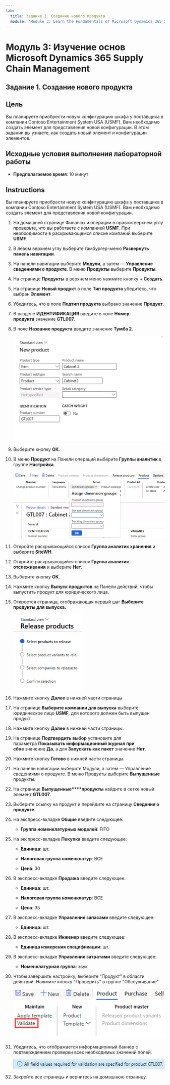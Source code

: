 ```yaml
---
lab:
  title: Задание 1. Создание нового продукта
  module: 'Module 3: Learn the Fundamentals of Microsoft Dynamics 365 Supply Chain Management'
---
```


# Модуль 3: Изучение основ Microsoft Dynamics 365 Supply Chain Management

## Задание 1. Создание нового продукта

## Цель

Вы планируете приобрести новую конфигурацию шкафа у поставщика в компании Contoso Entertainment System USA (USMF). Вам необходимо создать элемент для представления новой конфигурации. В этом задании вы узнаете, как создать новый элемент и конфигурации элементов.

## Исходные условия выполнения лабораторной работы

   - **Предполагаемое время**: 10 минут

## Instructions

Вы планируете приобрести новую конфигурацию шкафа у поставщика в компании Contoso Entertainment System USA (USMF). Вам необходимо создать элемент для представления новой конфигурации.

1.  На домашней странице Финансы и операции в правом верхнем углу проверьте, что вы работаете с компанией **USMF**. При необходимости в раскрывающемся списке компаний выберите **USMF**.

2.  В левом верхнем углу выберите гамбургер-меню **Развернуть панель навигации**.

3.  На панели навигации выберите **Модули**, а затем — **Управление сведениями о продукте**. В меню **Продукты** выберите **Продукты**.

4.  На странице **Продукты** в верхнем меню нажмите кнопку **+ Создать**.

5.  На странице **Новый продукт** в поле **Тип продукта** убедитесь, что выбран **Элемент**.

6.  Убедитесь, что в поле **Подтип продукта** выбрано значение **Продукт**.

7.  В разделе **ИДЕНТИФИКАЦИЯ** введите в поле **Номер продукта** значение **GTL007**.

8.  В поле **Название продукта** введите значение **Тумба 2**.

    ![Снимок экрана: стандартное представление страницы создания нового продукта.](./media/03-learn-the-fundamentals-of-dynamics-365-supply-chain-management-07.png)

9.  Выберите кнопку **ОК**.

10. В меню **Продукт** на Панели операций выберите **Группы аналитик** в группе **Настройка**.

    ![Снимок экрана: параметр настройки в меню продукта, где можно добавить различные сведения о группе аналитик.](./media/03-learn-the-fundamentals-of-dynamics-365-supply-chain-management-08.png)

11. Откройте раскрывающийся список **Группа аналитик хранения** и выберите **SiteWH**.

12. Откройте раскрывающийся список **Группа аналитик отслеживания** и выберите **Нет**.

13. Выберите кнопку **ОК**.

14. Нажмите кнопку **Выпуск продуктов** на Панели действий, чтобы выпустить продукт для юридического лица.

15. Откроется страница, отображающая первый шаг **Выберите продукты для выпуска.**

    ![Снимок экрана: стандартное представление страницы выпуска продуктов.](./media/03-learn-the-fundamentals-of-dynamics-365-supply-chain-management-09.png)

16. Нажмите кнопку **Далее** в нижней части страницы

17. На странице **Выберите компании для выпуска** выберите юридическое лицо **USMF**, для которого должен быть выпущен продукт.

18. Нажмите кнопку **Далее** в нижней части страницы.

19. На странице **Подтвердить выбор** установите для параметра **Показывать информационный журнал при сбое** значение **Да**, а для **Запускать как пакет** значение **Нет.**

20. Нажмите кнопку **Готово** в нижней части страницы.

21. На панели навигации выберите Модули, а затем — Управление сведениями о продукте. В меню Продукты выберите **Выпущенные** продукты.

22. На странице **Выпущенные****продукты** найдите в сетке новый элемент **GTL007**. 

23. Выберите ссылку на продукт и перейдите на страницу **Сведения о продукте**.

24. На экспресс-вкладке **Общие** введите следующее:

    - **Группа номенклатурных моделей**: FIFO

25. На экспресс-вкладке **Покупка** введите следующее:

    - **Единица:** шт.

    - **Налоговая группа номенклатур**: ВСЕ

    - **Цена**: 30

26. В экспресс-вкладке **Продажа** введите следующее:

    - **Единица:** шт.

    - **Налоговая группа номенклатур**: ВСЕ

    - **Цена**: 35

27. В экспресс-вкладке **Управление запасами** введите следующее:

    - **Единица:** шт.

28. В экспресс-вкладке **Инженер** введите следующее:

    - **Единица измерения спецификации**: шт.

29. В экспресс-вкладке **Управление затратами** введите следующее:

    - **Номенклатурная группа**: звук

30. Чтобы завершить настройку, выберите "Продукт" в области действий. Нажмите кнопку "Проверить" в группе "Обслуживание"

    ![Снимок экрана: группа "Обслуживание" под кнопкой "Продукт" в области действий. Выбрана кнопка "Проверить" в группе "Обслуживание".](./media/03-learn-the-fundamentals-of-dynamics-365-supply-chain-management-10.png)

31. Убедитесь, что отображается информационный баннер с подтверждением проверки всех необходимых значений полей.

    ![Снимок экрана: информационный баннер, подтверждающий, что были проверены все необходимые значения полей. ](./media/03-learn-the-fundamentals-of-dynamics-365-supply-chain-management-11.png)

32. Закройте все страницы и вернитесь на домашнюю страницу.
